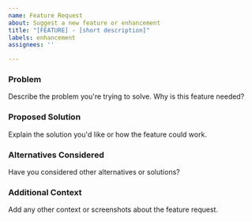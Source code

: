 ```yaml
---
name: Feature Request
about: Suggest a new feature or enhancement
title: "[FEATURE] - [short description]"
labels: enhancement
assignees: ''

---
```


### Problem
Describe the problem you're trying to solve. Why is this feature needed?

### Proposed Solution
Explain the solution you'd like or how the feature could work.

### Alternatives Considered
Have you considered other alternatives or solutions?

### Additional Context
Add any other context or screenshots about the feature request.